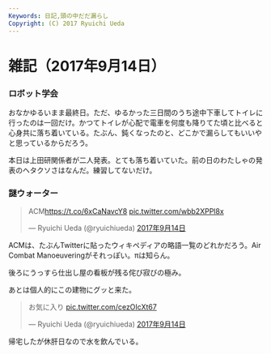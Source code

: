 ```yaml
---
Keywords: 日記,頭の中だだ漏らし
Copyright: (C) 2017 Ryuichi Ueda
---
```


# 雑記（2017年9月14日）
<h3>ロボット学会</h3>

おなかゆるいまま最終日。ただ、ゆるかった三日間のうち途中下車してトイレに行ったのは一回だけ。かつてトイレが心配で電車を何度も降りてた頃と比べると心身共に落ち着いている。たぶん、鈍くなったのと、どこかで漏らしてもいいやと思っているからだろう。

本日は上田研関係者が二人発表。とても落ち着いていた。前の日のわたしゃの発表のヘタクソさはなんだ。練習してないだけ。

<h3>謎ウォーター</h3>

<blockquote class="twitter-tweet" data-lang="ja"><p lang="und" dir="ltr">ACM<a href="https://t.co/6xCaNavcY8">https://t.co/6xCaNavcY8</a> <a href="https://t.co/wbb2XPPl8x">pic.twitter.com/wbb2XPPl8x</a></p>&mdash; Ryuichi Ueda (@ryuichiueda) <a href="https://twitter.com/ryuichiueda/status/908263962034135040">2017年9月14日</a></blockquote> <script async src="//platform.twitter.com/widgets.js" charset="utf-8"></script>

ACMは、たぶんTwitterに貼ったウィキペディアの略語一覧のどれかだろう。Air Combat Manoeuveringがそれっぽい。πは知らん。

 後ろにうっすら仕出し屋の看板が残る侘び寂びの極み。

あとは個人的にこの建物にグッと来た。


<blockquote class="twitter-tweet" data-lang="ja"><p lang="ja" dir="ltr">お気に入り <a href="https://t.co/cezOIcXt67">pic.twitter.com/cezOIcXt67</a></p>&mdash; Ryuichi Ueda (@ryuichiueda) <a href="https://twitter.com/ryuichiueda/status/908274482908880896">2017年9月14日</a></blockquote> <script async src="//platform.twitter.com/widgets.js" charset="utf-8"></script>

帰宅したが休肝日なので水を飲んでいる。
